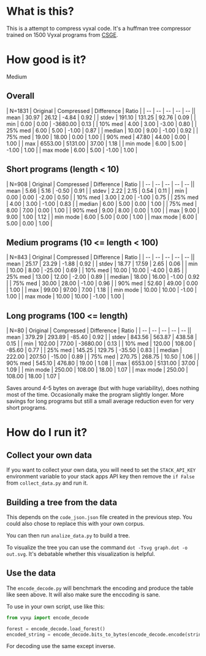 # What is this?

This is a attempt to compress vyxal code. It's a huffman tree compressor trained on 1500 Vyxal programs from [CSGE](https://codegolf.stackexchange.com).

# How good is it?

Medium

<!-- INSERT AUTO GENERATED TABLE HERE -->

## Overall

| N=1831 | Original |  Compressed | Difference | Ratio |
| -- | -- | -- | -- | -- || mean | 30.97 | 26.12 | -4.84 | 0.92 |
| stdev | 191.10 | 131.25 | 92.76 | 0.09 |
| min | 0.00 | 0.00 | -3680.00 | 0.13 |
| 10% med | 4.00 | 3.00 | -3.00 | 0.80 |
| 25% med | 6.00 | 5.00 | -1.00 | 0.87 |
| median | 10.00 | 9.00 | -1.00 | 0.92 |
| 75% med | 19.00 | 18.00 | 0.00 | 1.00 |
| 90% med | 47.80 | 44.00 | 0.00 | 1.00 |
| max | 6553.00 | 5131.00 | 37.00 | 1.18 |
| min mode | 6.00 | 5.00 | -1.00 | 1.00 |
| max mode | 6.00 | 5.00 | -1.00 | 1.00 |

## Short programs (length < 10)

| N=908 | Original |  Compressed | Difference | Ratio |
| -- | -- | -- | -- | -- || mean | 5.66 | 5.16 | -0.50 | 0.91 |
| stdev | 2.22 | 2.15 | 0.54 | 0.11 |
| min | 0.00 | 0.00 | -2.00 | 0.50 |
| 10% med | 3.00 | 2.00 | -1.00 | 0.75 |
| 25% med | 4.00 | 3.00 | -1.00 | 0.83 |
| median | 6.00 | 5.00 | 0.00 | 1.00 |
| 75% med | 8.00 | 7.00 | 0.00 | 1.00 |
| 90% med | 9.00 | 8.00 | 0.00 | 1.00 |
| max | 9.00 | 9.00 | 1.00 | 1.12 |
| min mode | 6.00 | 5.00 | 0.00 | 1.00 |
| max mode | 6.00 | 5.00 | 0.00 | 1.00 |

## Medium programs (10 <= length < 100)

| N=843 | Original |  Compressed | Difference | Ratio |
| -- | -- | -- | -- | -- || mean | 25.17 | 23.29 | -1.88 | 0.92 |
| stdev | 18.77 | 17.59 | 2.65 | 0.06 |
| min | 10.00 | 8.00 | -25.00 | 0.69 |
| 10% med | 10.00 | 10.00 | -4.00 | 0.85 |
| 25% med | 13.00 | 12.00 | -2.00 | 0.89 |
| median | 18.00 | 16.00 | -1.00 | 0.92 |
| 75% med | 30.00 | 28.00 | -1.00 | 0.96 |
| 90% med | 52.60 | 49.00 | 0.00 | 1.00 |
| max | 99.00 | 97.00 | 7.00 | 1.18 |
| min mode | 10.00 | 10.00 | -1.00 | 1.00 |
| max mode | 10.00 | 10.00 | -1.00 | 1.00 |

## Long programs (100 <= length)

| N=80 | Original |  Compressed | Difference | Ratio |
| -- | -- | -- | -- | -- || mean | 379.29 | 293.89 | -85.40 | 0.92 |
| stdev | 843.56 | 563.87 | 438.58 | 0.15 |
| min | 102.00 | 77.00 | -3680.00 | 0.13 |
| 10% med | 120.00 | 108.00 | -85.60 | 0.77 |
| 25% med | 145.25 | 129.75 | -35.50 | 0.83 |
| median | 222.00 | 207.50 | -15.00 | 0.89 |
| 75% med | 270.75 | 268.75 | 10.50 | 1.06 |
| 90% med | 545.10 | 476.80 | 19.00 | 1.08 |
| max | 6553.00 | 5131.00 | 37.00 | 1.09 |
| min mode | 250.00 | 108.00 | 18.00 | 1.07 |
| max mode | 250.00 | 108.00 | 18.00 | 1.07 |
<!-- END AUTOGENERATED TABLE -->

Saves around 4-5 bytes on average (but with huge variability), does nothing most of the time. Occasionally make the program slightly longer. More savings for long programs but still a small average reduction even for very short programs.

# How do I run it?

## Collect your own data

If you want to collect your own data, you will need to set the `STACK_API_KEY` environment variable to your stack apps API key then remove the `if False` from `collect_data.py` and run it.

## Building a tree from the data

This depends on the `code_json.json` file created in the previous step. You could also chose to replace this with your own corpus.

You can then run `analize_data.py` to build a tree.

To visualize the tree you can use the command `dot -Tsvg graph.dot -o out.svg`. It's debatable whether this visualization is helpful.

## Use the data

The `encode_decode.py` will benchmark the encoding and produce the table like seen above. It will also make sure the enccoding is sane.

To use in your own script, use like this:

```py
from vyxμ import encode_decode

forest = encode_decode.load_forest()
encoded_string = encode_decode.bits_to_bytes(encode_decode.encode(string, forest))
```

For decoding use the same except inverse.